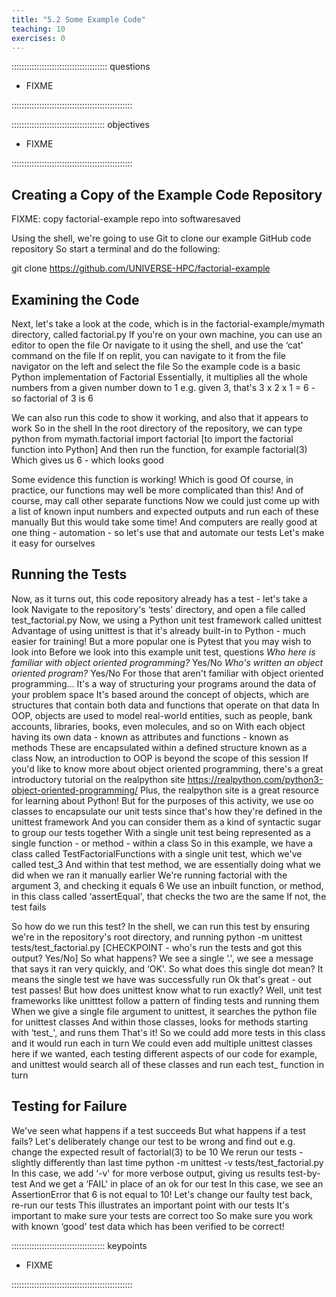 ```yaml
---
title: "5.2 Some Example Code"
teaching: 10
exercises: 0
---
```


:::::::::::::::::::::::::::::::::::::: questions 

- FIXME

::::::::::::::::::::::::::::::::::::::::::::::::

::::::::::::::::::::::::::::::::::::: objectives

- FIXME

::::::::::::::::::::::::::::::::::::::::::::::::

## Creating a Copy of the Example Code Repository

FIXME: copy factorial-example repo into softwaresaved

Using the shell, we're going to use Git to clone our example GitHub code repository
So start a terminal and do the following:

git clone https://github.com/UNIVERSE-HPC/factorial-example


## Examining the Code

Next, let's take a look at the code, which is in the factorial-example/mymath directory, called factorial.py
If you're on your own machine, you can use an editor to open the file
Or navigate to it using the shell, and use the ‘cat' command on the file
If on replit, you can navigate to it from the file navigator on the left and select the file
So the example code is a basic Python implementation of Factorial
Essentially, it multiplies all the whole numbers from a given number down to 1
e.g. given 3, that's 3 x 2 x 1 = 6 - so factorial of 3 is 6

We can also run this code to show it working, and also that it appears to work
So in the shell
In the root directory of the repository, we can type
python
from mymath.factorial import factorial [to import the factorial function into Python]
And then run the function, for example
factorial(3)
Which gives us 6 - which looks good

Some evidence this function is working!
Which is good
Of course, in practice, our functions may well be more complicated than this! And of course, may call other separate functions
Now we could just come up with a list of known input numbers and expected outputs and run each of these manually
But this would take some time!
And computers are really good at one thing - automation - so let's use that and automate our tests
Let's make it easy for ourselves

## Running the Tests

Now, as it turns out, this code repository already has a test - let's take a look
Navigate to the repository's ‘tests' directory, and open a file called test_factorial.py
Now, we using a Python unit test framework called unittest
Advantage of using unittest is that it's already built-in to Python - much easier for training!
But a more popular one is Pytest that you may wish to look into
Before we look into this example unit test, questions
*Who here is familiar with object oriented programming?*  Yes/No
*Who's written an object oriented program?* Yes/No 
For those that aren't familiar with object oriented programming…
It's a way of structuring your programs around the data of your problem space
It's based around the concept of objects, which are structures that contain both data and functions that operate on that data
In OOP, objects are used to model real-world entities, such as people, bank accounts, libraries, books, even molecules, and so on
With each object having its own
data - known as attributes
and functions - known as methods
These are encapsulated within a defined structure known as a class
Now, an introduction to OOP is beyond the scope of this session
If you'd like to know more about object oriented programming, there's a great introductory tutorial on the realpython site
https://realpython.com/python3-object-oriented-programming/
Plus, the realpython site is a great resource for learning about Python!
But for the purposes of this activity, we use oo classes to encapsulate our unit tests since that's how they're defined in the unittest framework
And you can consider them as a kind of syntactic sugar to group our tests together
With a single unit test being represented as a single function - or method - within a class
So in this example, we have a class called TestFactorialFunctions with a single unit test, which we've called test_3
And within that test method, we are essentially doing what we did when we ran it manually earlier
We're running factorial with the argument 3, and checking it equals 6
We use an inbuilt function, or method, in this class called ‘assertEqual', that checks the two are the same
If not, the test fails

So how do we run this test?
In the shell, we can run this test by ensuring we're in the repository's root directory, and running
python -m unittest tests/test_factorial.py 
[CHECKPOINT - who's run the tests and got this output? Yes/No]
So what happens?
We see a single ‘.',  we see a message that says it ran very quickly, and ‘OK'.
So what does this single dot mean? It means the single test we have was successfully run
Ok that's great - out test passes!
But how does unittest know what to run exactly?
Well, unit test frameworks like unitttest follow a pattern of finding tests and running them
When we give a single file argument to unittest, it searches the python file for unittest classes
And within those classes, looks for methods starting with ‘test_', and runs them
That's it!
So we  could add more tests in this class and it would run each in turn
We could even add multiple unittest classes here if we wanted, each testing different aspects of our code for example, and unittest would search all of these classes and run each test_ function in turn

## Testing for Failure

We've seen what happens if a test succeeds
But what happens if a test fails?
Let's deliberately change our test to be wrong and find out
e.g. change the expected result of factorial(3) to be 10
We rerun our tests - slightly differently than last time
python -m unittest -v tests/test_factorial.py
In this case, we add ‘-v' for more verbose output, giving us results test-by-test
And we get a ‘FAIL' in place of an ok for our test
In this case, we see an AssertionError that 6 is not equal to 10!
Let's change our faulty test back, re-run our tests
This illustrates an important point with our tests
It's important to make sure your tests are correct too
So make sure you work with known ‘good' test data which has been verified to be correct!

::::::::::::::::::::::::::::::::::::: keypoints 

- FIXME

::::::::::::::::::::::::::::::::::::::::::::::::
